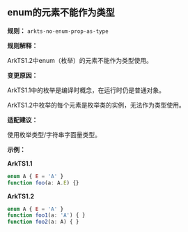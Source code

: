 ## enum的元素不能作为类型

**规则：** `arkts-no-enum-prop-as-type`

**规则解释：**

ArkTS1.2中enum（枚举）的元素不能作为类型使用。

**变更原因：**

ArkTS1.1中的枚举是编译时概念，在运行时仍是普通对象。

ArkTS1.2中枚举的每个元素是枚举类的实例，无法作为类型使用。

**适配建议：**

使用枚举类型/字符串字面量类型。

**示例：**

**ArkTS1.1**

```typescript
enum A { E = 'A' }
function foo(a: A.E) {}
```

**ArkTS1.2**

```typescript
enum A { E = 'A' }
function foo1(a: 'A') { }
function foo2(a: A) { }
```